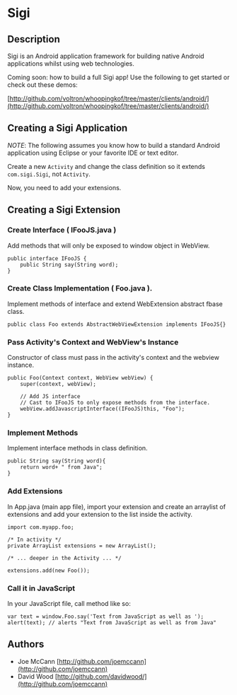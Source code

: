 Sigi
====================

Description
---------------------
Sigi is an Android application framework for building native Android applications whilst using web technologies.


Coming soon:  how to build a full Sigi app!  Use the following to get started or check out these demos:

[http://github.com/voltron/whoopingkof/tree/master/clients/android/](http://github.com/voltron/whoopingkof/tree/master/clients/android/)


Creating a Sigi Application
---------------------

*NOTE*: The following assumes you know how to build a standard Android application using Eclipse or your favorite IDE or text editor.

Create a new <code>Activity</code> and change the class definition so it extends <code>com.sigi.Sigi</code>, not <code>Activity</code>.

Now, you need to add your extensions.


Creating a Sigi Extension
---------------------

### Create Interface ( IFooJS.java ) ###
Add methods that will only be exposed to window object in WebView.

<pre><code>public interface IFooJS { 
	public String say(String word);
}
</code></pre>

### Create Class Implementation ( Foo.java ). ###  
Implement methods of interface and extend WebExtension abstract fbase class.

<pre><code>public class Foo extends AbstractWebViewExtension implements IFooJS{}</code></pre>

### Pass Activity's Context and WebView's Instance ###
Constructor of class must pass in the activity's context and the webview instance.

<pre><code>public Foo(Context context, WebView webView) {
	super(context, webView);
				
	// Add JS interface
	// Cast to IFooJS to only expose methods from the interface.
	webView.addJavascriptInterface((IFooJS)this, "Foo");
}
</code></pre>

### Implement Methods ###
Implement interface methods in class definition.

<pre><code>public String say(String word){
	return word+ " from Java";
}
</code></pre>

### Add Extensions ###
In App.java (main app file), import your extension and create an arraylist of extensions and add your extension to the list inside the activity.

<pre><code>import com.myapp.foo;

/* In activity */
private ArrayList<IWebViewExtension> extensions = new ArrayList<IWebViewExtension>();

/* ... deeper in the Activity ... */

extensions.add(new Foo());
</code></pre>

### Call it in JavaScript ###
In your JavaScript file, call method like so:

<pre><code>var text = window.Foo.say('Text from JavaScript as well as ');
alert(text); // alerts "Text from JavaScript as well as from Java"
</code></pre>

Authors
---------------------
- Joe McCann [http://github.com/joemccann](http://github.com/joemccann)
- David Wood [http://github.com/davidwood/](http://github.com/joemccann)